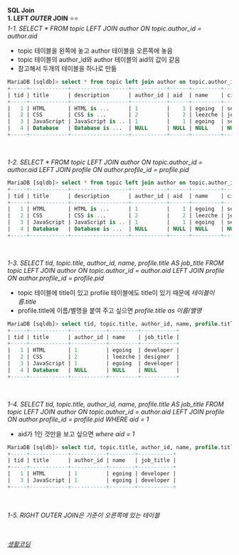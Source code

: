 **SQL Join**<br>
**1. LEFT *OUTER* JOIN** ⭐⭐<br>
*1-1. SELECT * FROM topic LEFT JOIN author ON topic.author_id = author.aid*
- topic 테이블을 왼쪽에 놓고 author 테이블을 오른쪽에 놓음<br>
- topic 테이블의 author_id와 author 테이블의 aid의 값이 같음<br>
- 참고해서 두개의 테이블을 하나로 만듦<br>
```sql
MariaDB [sqldb]> select * from topic left join author on topic.author_id = author.aid;
+-----+------------+------------------+-----------+------+---------+-------+------------+
| tid | title      | description      | author_id | aid  | name    | city  | profile_id |
+-----+------------+------------------+-----------+------+---------+-------+------------+
|   1 | HTML       | HTML is ...      | 1         |    1 | egoing  | seoul |          1 |
|   2 | CSS        | CSS is ...       | 2         |    2 | leezche | jeju  |          2 |
|   3 | JavaScript | JavaScript is .. | 1         |    1 | egoing  | seoul |          1 |
|   4 | Database   | Database is ...  | NULL      | NULL | NULL    | NULL  |       NULL |
+-----+------------+------------------+-----------+------+---------+-------+------------+
```
<br>

*1-2. SELECT * FROM topic LEFT JOIN author ON topic.author_id = author.aid LEFT JOIN profile ON author.profile_id = profile.pid*
```sql
MariaDB [sqldb]> select * from topic left join author on topic.author_id = author.aid left join profile on author.profile_id = profile.pid;
+-----+------------+------------------+-----------+------+---------+-------+------------+------+-----------+------------------+
| tid | title      | description      | author_id | aid  | name    | city  | profile_id | pid  | title     | description      |
+-----+------------+------------------+-----------+------+---------+-------+------------+------+-----------+------------------+
|   1 | HTML       | HTML is ...      | 1         |    1 | egoing  | seoul |          1 |    1 | developer | developer is ... |
|   2 | CSS        | CSS is ...       | 2         |    2 | leezche | jeju  |          2 |    2 | designer  | designer is ..   |
|   3 | JavaScript | JavaScript is .. | 1         |    1 | egoing  | seoul |          1 |    1 | developer | developer is ... |
|   4 | Database   | Database is ...  | NULL      | NULL | NULL    | NULL  |       NULL | NULL | NULL      | NULL             |
+-----+------------+------------------+-----------+------+---------+-------+------------+------+-----------+------------------+
```
<br>

*1-3. SELECT tid, topic.title, author_id, name, profile.title AS job_title FROM topic LEFT JOIN author ON topic.author_id = author.aid LEFT JOIN profile ON author.profile_id = profile.pid*
- topic 테이블에 title이 있고 profile 테이블에도 title이 있기 때문에 *테이블이름.title*<br>
- profile.title에 이름/별명을 붙여 주고 싶으면 *profile.title as 이름/별명*
```sql
MariaDB [sqldb]> select tid, topic.title, author_id, name, profile.title as job_title from topic left join author on topic.author_id = author.aid left join profile on author.profile_id = profile.pid;
+-----+------------+-----------+---------+-----------+
| tid | title      | author_id | name    | job_title |
+-----+------------+-----------+---------+-----------+
|   1 | HTML       | 1         | egoing  | developer |
|   2 | CSS        | 2         | leezche | designer  |
|   3 | JavaScript | 1         | egoing  | developer |
|   4 | Database   | NULL      | NULL    | NULL      |
+-----+------------+-----------+---------+-----------+
```
<br>

*1-4. SELECT tid, topic.title, author_id, name, profile.title AS job_title FROM topic LEFT JOIN author ON topic.author_id = author.aid LEFT JOIN profile ON author.profile_id = profile.pid WHERE aid = 1*
- aid가 1인 것만을 보고 싶으면 *where aid = 1*
```sql
MariaDB [sqldb]> select tid, topic.title, author_id, name, profile.title as job_title from topic left join author on topic.author_id = author.aid left join profile on author.profile_id = profile.pid where aid = 1;
+-----+------------+-----------+--------+-----------+
| tid | title      | author_id | name   | job_title |
+-----+------------+-----------+--------+-----------+
|   1 | HTML       | 1         | egoing | developer |
|   3 | JavaScript | 1         | egoing | developer |
+-----+------------+-----------+--------+-----------+
```
<br>

*1-5. RIGHT OUTER JOIN은 기준이 오른쪽에 있는 테이블*

<br>

[*생활코딩*](https://youtube.com/playlist?list=PLuHgQVnccGMAG1O1BRZCT3wkD_aPmPylq)
